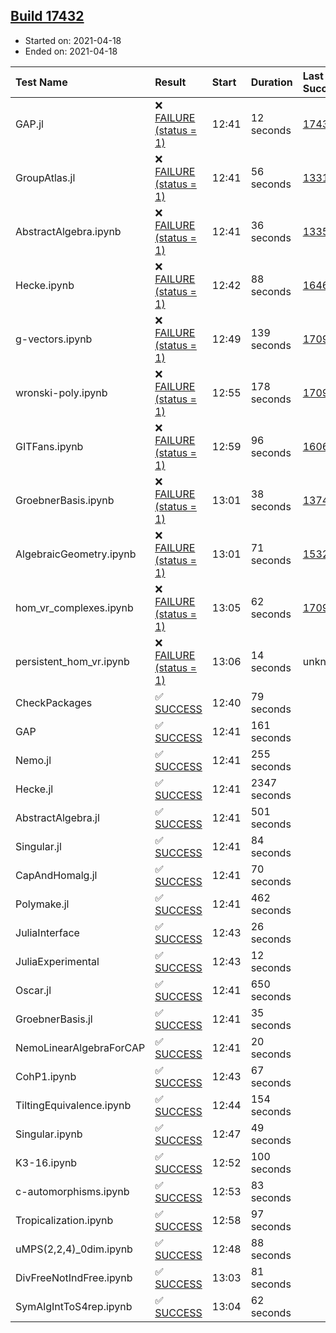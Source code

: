 ## [Build 17432](https://oscarci.mathematik.uni-kl.de/job/oscar/17432/)

* Started on: 2021-04-18
* Ended on: 2021-04-18

| Test Name    | Result | Start | Duration | Last Success | First Failure |
|:-------------|:-------|:------|:---------|:-------------|:--------------|
| GAP.jl | ❌ [FAILURE (status = 1)](https://oscarci.mathematik.uni-kl.de/job/oscar/17432/artifact/logs/build-17432/GAP.jl.log) | 12:41 | 12 seconds | [17430](https://oscarci.mathematik.uni-kl.de/job/oscar/17430/) | [17431](https://oscarci.mathematik.uni-kl.de/job/oscar/17431/) |
| GroupAtlas.jl | ❌ [FAILURE (status = 1)](https://oscarci.mathematik.uni-kl.de/job/oscar/17432/artifact/logs/build-17432/GroupAtlas.jl.log) | 12:41 | 56 seconds | [13311](https://oscarci.mathematik.uni-kl.de/job/oscar/13311/) | [13312](https://oscarci.mathematik.uni-kl.de/job/oscar/13312/) |
| AbstractAlgebra.ipynb | ❌ [FAILURE (status = 1)](https://oscarci.mathematik.uni-kl.de/job/oscar/17432/artifact/logs/build-17432/AbstractAlgebra.ipynb.log) | 12:41 | 36 seconds | [13355](https://oscarci.mathematik.uni-kl.de/job/oscar/13355/) | [13356](https://oscarci.mathematik.uni-kl.de/job/oscar/13356/) |
| Hecke.ipynb | ❌ [FAILURE (status = 1)](https://oscarci.mathematik.uni-kl.de/job/oscar/17432/artifact/logs/build-17432/Hecke.ipynb.log) | 12:42 | 88 seconds | [16463](https://oscarci.mathematik.uni-kl.de/job/oscar/16463/) | [16464](https://oscarci.mathematik.uni-kl.de/job/oscar/16464/) |
| g-vectors.ipynb | ❌ [FAILURE (status = 1)](https://oscarci.mathematik.uni-kl.de/job/oscar/17432/artifact/logs/build-17432/g-vectors.ipynb.log) | 12:49 | 139 seconds | [17099](https://oscarci.mathematik.uni-kl.de/job/oscar/17099/) | [17100](https://oscarci.mathematik.uni-kl.de/job/oscar/17100/) |
| wronski-poly.ipynb | ❌ [FAILURE (status = 1)](https://oscarci.mathematik.uni-kl.de/job/oscar/17432/artifact/logs/build-17432/wronski-poly.ipynb.log) | 12:55 | 178 seconds | [17098](https://oscarci.mathematik.uni-kl.de/job/oscar/17098/) | [17099](https://oscarci.mathematik.uni-kl.de/job/oscar/17099/) |
| GITFans.ipynb | ❌ [FAILURE (status = 1)](https://oscarci.mathematik.uni-kl.de/job/oscar/17432/artifact/logs/build-17432/GITFans.ipynb.log) | 12:59 | 96 seconds | [16068](https://oscarci.mathematik.uni-kl.de/job/oscar/16068/) | [16069](https://oscarci.mathematik.uni-kl.de/job/oscar/16069/) |
| GroebnerBasis.ipynb | ❌ [FAILURE (status = 1)](https://oscarci.mathematik.uni-kl.de/job/oscar/17432/artifact/logs/build-17432/GroebnerBasis.ipynb.log) | 13:01 | 38 seconds | [13748](https://oscarci.mathematik.uni-kl.de/job/oscar/13748/) | [13749](https://oscarci.mathematik.uni-kl.de/job/oscar/13749/) |
| AlgebraicGeometry.ipynb | ❌ [FAILURE (status = 1)](https://oscarci.mathematik.uni-kl.de/job/oscar/17432/artifact/logs/build-17432/AlgebraicGeometry.ipynb.log) | 13:01 | 71 seconds | [15322](https://oscarci.mathematik.uni-kl.de/job/oscar/15322/) | [15323](https://oscarci.mathematik.uni-kl.de/job/oscar/15323/) |
| hom_vr_complexes.ipynb | ❌ [FAILURE (status = 1)](https://oscarci.mathematik.uni-kl.de/job/oscar/17432/artifact/logs/build-17432/hom_vr_complexes.ipynb.log) | 13:05 | 62 seconds | [17099](https://oscarci.mathematik.uni-kl.de/job/oscar/17099/) | [17100](https://oscarci.mathematik.uni-kl.de/job/oscar/17100/) |
| persistent_hom_vr.ipynb | ❌ [FAILURE (status = 1)](https://oscarci.mathematik.uni-kl.de/job/oscar/17432/artifact/logs/build-17432/persistent_hom_vr.ipynb.log) | 13:06 | 14 seconds | unknown | unknown |
| CheckPackages | ✅ [SUCCESS](https://oscarci.mathematik.uni-kl.de/job/oscar/17432/artifact/logs/build-17432/CheckPackages.log) | 12:40 | 79 seconds |  |  |
| GAP | ✅ [SUCCESS](https://oscarci.mathematik.uni-kl.de/job/oscar/17432/artifact/logs/build-17432/GAP.log) | 12:41 | 161 seconds |  |  |
| Nemo.jl | ✅ [SUCCESS](https://oscarci.mathematik.uni-kl.de/job/oscar/17432/artifact/logs/build-17432/Nemo.jl.log) | 12:41 | 255 seconds |  |  |
| Hecke.jl | ✅ [SUCCESS](https://oscarci.mathematik.uni-kl.de/job/oscar/17432/artifact/logs/build-17432/Hecke.jl.log) | 12:41 | 2347 seconds |  |  |
| AbstractAlgebra.jl | ✅ [SUCCESS](https://oscarci.mathematik.uni-kl.de/job/oscar/17432/artifact/logs/build-17432/AbstractAlgebra.jl.log) | 12:41 | 501 seconds |  |  |
| Singular.jl | ✅ [SUCCESS](https://oscarci.mathematik.uni-kl.de/job/oscar/17432/artifact/logs/build-17432/Singular.jl.log) | 12:41 | 84 seconds |  |  |
| CapAndHomalg.jl | ✅ [SUCCESS](https://oscarci.mathematik.uni-kl.de/job/oscar/17432/artifact/logs/build-17432/CapAndHomalg.jl.log) | 12:41 | 70 seconds |  |  |
| Polymake.jl | ✅ [SUCCESS](https://oscarci.mathematik.uni-kl.de/job/oscar/17432/artifact/logs/build-17432/Polymake.jl.log) | 12:41 | 462 seconds |  |  |
| JuliaInterface | ✅ [SUCCESS](https://oscarci.mathematik.uni-kl.de/job/oscar/17432/artifact/logs/build-17432/JuliaInterface.log) | 12:43 | 26 seconds |  |  |
| JuliaExperimental | ✅ [SUCCESS](https://oscarci.mathematik.uni-kl.de/job/oscar/17432/artifact/logs/build-17432/JuliaExperimental.log) | 12:43 | 12 seconds |  |  |
| Oscar.jl | ✅ [SUCCESS](https://oscarci.mathematik.uni-kl.de/job/oscar/17432/artifact/logs/build-17432/Oscar.jl.log) | 12:41 | 650 seconds |  |  |
| GroebnerBasis.jl | ✅ [SUCCESS](https://oscarci.mathematik.uni-kl.de/job/oscar/17432/artifact/logs/build-17432/GroebnerBasis.jl.log) | 12:41 | 35 seconds |  |  |
| NemoLinearAlgebraForCAP | ✅ [SUCCESS](https://oscarci.mathematik.uni-kl.de/job/oscar/17432/artifact/logs/build-17432/NemoLinearAlgebraForCAP.log) | 12:41 | 20 seconds |  |  |
| CohP1.ipynb | ✅ [SUCCESS](https://oscarci.mathematik.uni-kl.de/job/oscar/17432/artifact/logs/build-17432/CohP1.ipynb.log) | 12:43 | 67 seconds |  |  |
| TiltingEquivalence.ipynb | ✅ [SUCCESS](https://oscarci.mathematik.uni-kl.de/job/oscar/17432/artifact/logs/build-17432/TiltingEquivalence.ipynb.log) | 12:44 | 154 seconds |  |  |
| Singular.ipynb | ✅ [SUCCESS](https://oscarci.mathematik.uni-kl.de/job/oscar/17432/artifact/logs/build-17432/Singular.ipynb.log) | 12:47 | 49 seconds |  |  |
| K3-16.ipynb | ✅ [SUCCESS](https://oscarci.mathematik.uni-kl.de/job/oscar/17432/artifact/logs/build-17432/K3-16.ipynb.log) | 12:52 | 100 seconds |  |  |
| c-automorphisms.ipynb | ✅ [SUCCESS](https://oscarci.mathematik.uni-kl.de/job/oscar/17432/artifact/logs/build-17432/c-automorphisms.ipynb.log) | 12:53 | 83 seconds |  |  |
| Tropicalization.ipynb | ✅ [SUCCESS](https://oscarci.mathematik.uni-kl.de/job/oscar/17432/artifact/logs/build-17432/Tropicalization.ipynb.log) | 12:58 | 97 seconds |  |  |
| uMPS(2,2,4)_0dim.ipynb | ✅ [SUCCESS](https://oscarci.mathematik.uni-kl.de/job/oscar/17432/artifact/logs/build-17432/uMPS-2-2-4-_0dim.ipynb.log) | 12:48 | 88 seconds |  |  |
| DivFreeNotIndFree.ipynb | ✅ [SUCCESS](https://oscarci.mathematik.uni-kl.de/job/oscar/17432/artifact/logs/build-17432/DivFreeNotIndFree.ipynb.log) | 13:03 | 81 seconds |  |  |
| SymAlgIntToS4rep.ipynb | ✅ [SUCCESS](https://oscarci.mathematik.uni-kl.de/job/oscar/17432/artifact/logs/build-17432/SymAlgIntToS4rep.ipynb.log) | 13:04 | 62 seconds |  |  |
